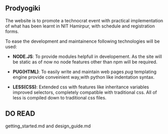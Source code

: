Prodyogiki
---
The website is to promote a technocrat event with practical implementation of what has been learnt in NIT Hamirpur, with schedule and registration forms.

To ease the development and maintainence following technologies will be used:
+ **NODE.JS**: To provide modules helpfull in developement. As the site will be static as of now no node features other than npm will be required.

+ **PUG(HTML)**: To easily write and maintain web pages *pug* templating engine provide conveinient way,with python like indentation syntax.

+ **LESS(CSS)**: Extended css with features like inheritance variables improved selectors, completely compatible with traditional css. All of less is compiled down to traditional css files.


DO READ
---
getting_started.md and design_guide.md
